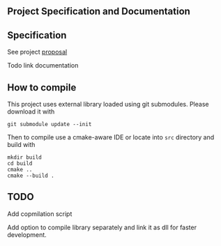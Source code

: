 ## Project Specification and Documentation

## Specification

See project [proposal](proposal.md)

Todo link documentation

## How to compile

This project uses external library loaded using git submodules.
Please download it with
```
git submodule update --init
```

Then to compile use a cmake-aware IDE or locate into `src` directory and build with
```
mkdir build
cd build
cmake ..
cmake --build .
```

## TODO

Add copmilation script

Add option to compile library separately and link it as dll for faster development.
